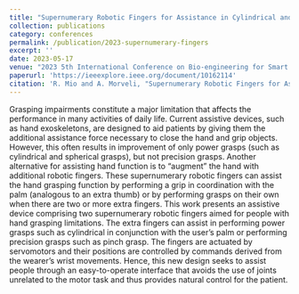 ```yaml
---
title: "Supernumerary Robotic Fingers for Assistance in Cylindrical and Pinch Grasps"
collection: publications
category: conferences
permalink: /publication/2023-supernumerary-fingers
excerpt: ''
date: 2023-05-17
venue: "2023 5th International Conference on Bio-engineering for Smart Technologies (BioSMART), Paris"
paperurl: 'https://ieeexplore.ieee.org/document/10162114'
citation: 'R. Mio and A. Morveli, "Supernumerary Robotic Fingers for Assistance in Cylindrical and Pinch Grasps," 2023 5th International Conference on Bio-engineering for Smart Technologies (BioSMART), Paris, France, 2023, pp. 1-4, doi: 10.1109/BioSMART58455.2023.10162114.'
---
```


Grasping impairments constitute a major limitation that affects the performance in many activities of daily life. Current assistive devices, such as hand exoskeletons, are designed to aid patients by giving them the additional assistance force necessary to close the hand and grip objects. However, this often results in improvement of only power grasps (such as cylindrical and spherical grasps), but not precision grasps. Another alternative for assisting hand function is to “augment” the hand with additional robotic fingers. These supernumerary robotic fingers can assist the hand grasping function by performing a grip in coordination with the palm (analogous to an extra thumb) or by performing grasps on their own when there are two or more extra fingers. This work presents an assistive device comprising two supernumerary robotic fingers aimed for people with hand grasping limitations. The extra fingers can assist in performing power grasps such as cylindrical in conjunction with the user’s palm or performing precision grasps such as pinch grasp. The fingers are actuated by servomotors and their positions are controlled by commands derived from the wearer’s wrist movements. Hence, this new design seeks to assist people through an easy-to-operate interface that avoids the use of joints unrelated to the motor task and thus provides natural control for the patient.